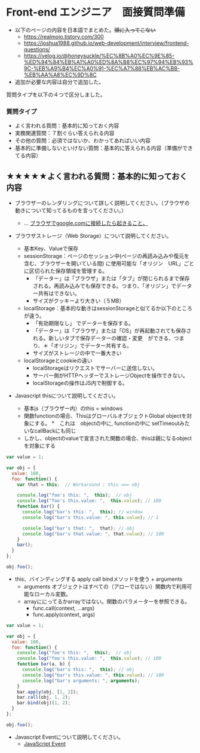 # Front-end エンジニア　面接質問準備

* 以下のページの内容を日本語でまとめた。~~頭に入ってこない~~
  * https://realmojo.tistory.com/300
  * https://joshua1988.github.io/web-development/interview/frontend-questions/
  * https://velog.io/@honeysuckle/%EC%8B%A0%EC%9E%85-%ED%94%84%EB%A1%A0%ED%8A%B8%EC%97%94%EB%93%9C-%EB%A9%B4%EC%A0%91-%EC%A7%88%EB%AC%B8-%EB%AA%A8%EC%9D%8C
* 追加が必要な内容は自分で追加した。



質問タイプを以下の４つで区分しました。

### 質問タイプ

* よく言われる質問：基本的に知っておく内容
* 実務関連質問：７割ぐらい答えられる内容
* その他の質問：必須ではないか、わかってあればいい内容
* 基本的に準備しないといけない質問：基本的に答えられる内容（準備ができてる内容）

## ★★★★★よく言われる質問：基本的に知っておく内容
* ブラウザーのレンダリングについて詳しく説明してください。（ブラウザの動きについて知ってるものを言ってください。）
  * … [ブラウザでgoogle.comに接続したら起きること。](../cs/what-happens-when-type-google.md)
* ブラウザストレージ（Web Storage）について説明してください。
   * 基本Key、Valueで保存
   * sessionStorage：ページのセッション中(ページの再読み込みや復元を含む、ブラウザーを開いている間) に使用可能な「オリジン　URL」ごとに区切られた保存領域を管理する。
      * 「データー」は「ブラウザ」または「タブ」が閉じられるまで保存される。再読み込みでも保存できる。つまり、「オリジン」でデーター共有はできない。
      * サイズがクッキーより大きい（５MB）
   * localStorage：基本的な動きはsessionStorageと似てるか以下のところが違う。
      * 「有効期限なし」 でデーターを保存する。
      * 「データー」は「ブラウザ」または「OS」が再起動されても保存される。新しいタブで保存データーの確認・変更　ができる、つまり、＊「オリジン」でデーター共有する。
      * サイズがストレージの中で一番大きい
   * localStorageとcookieの違い
      * localStorageはリクエストでサーバーに送信しない。
      * サーバー側がHTTPヘッダーでストレージObjectを操作できない。 
      * localStorageの操作はJS内で制御する。

* Javascript thisについて説明してください。
  * 基本js（ブラウザー内）のthis = windows
  * 関数functionの場合、ThisはグローバルオブジェクトGlobal objectを対象にする。
    *　これは　objectの中に, functionの中に setTimeoutみたいなcallBackにも同じ
  * しかし、objectのvalueで宣言された関数の場合、thisは親になるobjectを対象にする


```javascript
var value = 1;

var obj = {
  value: 100,
  foo: function() {
    var that = this;  // Workaround : this === obj

    console.log("foo's this: ",  this);  // obj
    console.log("foo's this.value: ",  this.value); // 100
    function bar() {
      console.log("bar's this: ",  this); // window
      console.log("bar's this.value: ", this.value); // 1

      console.log("bar's that: ",  that); // obj
      console.log("bar's that.value: ", that.value); // 100
    }
    bar();
  }
};

obj.foo();
```

* this、バインディングする apply call bindメソッドを使う + arguments
  * arguments オブジェクトはすべての（アローではない）関数内で利用可能なローカル変数。　
  * arrayににってるかarrayではない。関数のパラメーターを参照できる。
    * func.call(context, ...args)
    * func.apply(context, args)


```javascript
var value = 1;

var obj = {
  value: 100,
  foo: function() {
    console.log("foo's this: ",  this);  // obj
    console.log("foo's this.value: ",  this.value); // 100
    function bar(a, b) {
      console.log("bar's this: ",  this); // obj
      console.log("bar's this.value: ", this.value); // 100
      console.log("bar's arguments: ", arguments);
    }
    bar.apply(obj, [1, 2]);
    bar.call(obj, 1, 2);
    bar.bind(obj)(1, 2);
  }
};

obj.foo();
```

* Javascript Eventについて説明してください。
  * [JavaScript Event](../javascript/event.md)


<!--
자바스크립트 비동기 처리에 대한 설명
ex) 콜백, 프로미스, async await
ex) 비동기 처리의 특성 및 에러 처리 방법?
프런트엔드 개발은 지속적으로 학습해야 하는 분야인데 어떤식으로 학습을 하고 있는지?
-->
